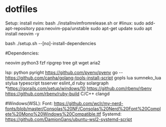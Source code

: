 # dotfiles

Setup:
install nvim:
bash ./installnvimfromrelease.sh
or
#linux:
sudo add-apt-repository ppa:neovim-ppa/unstable
sudo apt-get update
sudo apt install neovim -y

bash ./setup.sh --[no]-install-dependencies

#Dependencies:

neovim
python3
fzf
ripgrep
tree
git
wget
aria2

lsp:
python
pyright
https://github.com/pyenv/pyenv
go --https://github.com/canha/golang-tools-install-script
gopls
lua
sumneko_lua
stylua
typescript
tsserver
eslint_d
ruby
solargraph \*https://gorails.com/setup/windows/10
https://github.com/rbenv/rbenv
https://github.com/rbenv/ruby-build
C/C++
clangd

#Windows(WSL):
Font: https://github.com/wclr/my-nerd-fonts/blob/master/Consolas%20NF/Consolas%20Nerd%20Font%20Complete%20Mono%20Windows%20Compatible.ttf
Systemd: https://github.com/DamionGans/ubuntu-wsl2-systemd-script
